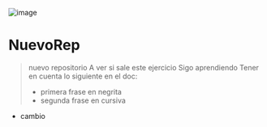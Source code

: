 ![image](https://user-images.githubusercontent.com/92409193/196015457-6884c9e2-758f-41bd-8008-d51c6db7b852.png)





# NuevoRep
> nuevo repositorio
> A ver si sale este ejercicio
> Sigo aprendiendo
> Tener en cuenta lo siguiente en el doc:
> * primera frase en negrita
> * segunda frase en cursiva
* cambio

